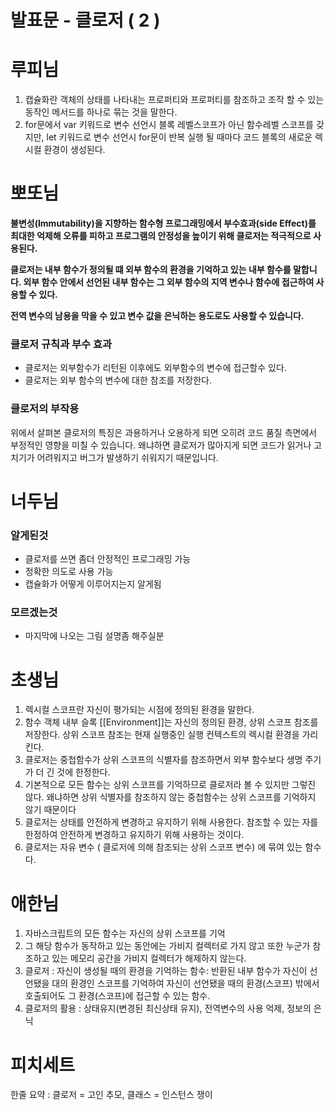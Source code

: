 # 발표문 - 클로저 ( 2 )

# 루피님

1. 캡슐화란 객체의 상태를 나타내는 프로퍼티와 프로퍼티를 참조하고 조작 할 수 있는 동작인 메서드를 하나로 묶는 것을 말한다.
2. for문에서 var 키워드로 변수 선언시 블록 레벨스코프가 아닌 함수레벨 스코프를 갖지만, let 키워드로 변수 선언시 for문이 반복 실행 될 때마다 코드 블록의 새로운 렉시컬 환경이 생성된다.

# 뽀또님

**불변성(Immutability)을 지향하는 함수형 프로그래밍에서 부수효과(side Effect)를 최대한 억제해 오류를 피하고 프로그램의 안정성을 높이기 위해 클로저는 적극적으로 사용된다.**

**클로저는 내부 함수가 정의될 떄 외부 함수의 환경을 기억하고 있는 내부 함수를 말합니다. 외부 함수 안에서 선언된 내부 함수는 그 외부 함수의 지역 변수나 함수에 접근하여 사용할 수 있다.**

**전역 변수의 남용을 막을 수 있고 변수 값을 은닉하는 용도로도 사용할 수 있습니다.**

### **클로저 규칙과 부수 효과**

- 클로저는 외부함수가 리턴된 이후에도 외부함수의 변수에 접근할수 있다.
- 클로저는 외부 함수의 변수에 대한 참조를 저장한다.

### 클로저의 부작용

위에서 살펴본 클로저의 특징은 과용하거나 오용하게 되면 오히려 코드 품질 측면에서 부정적인 영향을 미칠 수 있습니다. 왜냐하면 클로저가 많아지게 되면 코드가 읽거나 고치기가 어려워지고 버그가 발생하기 쉬워지기 때문입니다.

# 너두님

### 알게된것

- 클로저를 쓰면 좀더 안정적인 프로그래밍 가능
- 정확한 의도로 사용 가능
- 캡슐화가 어떻게 이루어지는지 알게됨

### 모르겠는것

- 마지막에 나오는 그림 설명좀 해주실분

# 초생님

1. 렉시컬 스코프란 자신이 평가되는 시점에 정의된 환경을 말한다.
2. 함수 객체 내부 슬록 [[Environment]]는 자신의 정의된 환경, 상위 스코프 참조를 저장한다. 상위 스코프 참조는 현재 실행중인 실행 컨텍스트의 렉시컬 환경을 가리킨다.
3. 클로저는 중첩함수가 상위 스코프의 식별자를 참조하면서 외부 함수보다 생명 주기가 더 긴 것에 한정한다.
4. 기본적으로 모든 함수는 상위 스코프를 기억하므로 클로저라 볼 수 있지만 그렇진 않다. 왜냐하면 상위 식별자를 참조하지 않는 중첩함수는 상위 스코프를 기억하지 않기 때문이다
5. 클로저는 상태를 안전하게 변경하고 유지하기 위해 사용한다. 참조할 수 있는 자를 한정하여 안전하게 변경하고 유지하기 위해 사용하는 것이다.
6. 클로저는 자유 변수 ( 클로저에 의해 참조되는 상위 스코프 변수) 에 묶여 있는 함수다.

# 애한님

1. 자바스크립트의 모든 함수는 자신의 상위 스코프를 기억
2. 그 해당 함수가 동작하고 있는 동안에는 가비지 컬렉터로 가지 않고
또한 누군가 참조하고 있는 메모리 공간을 가비지 컬렉터가 해제하지 않는다.
3. 클로저 : 자신이 생성될 때의 환경을 기억하는 함수: 
반환된 내부 함수가 자신이 선언됐을 대의 환경인 스코프를 기억하여 자신이 선언됐을 때의 환경(스코프) 밖에서 호출되어도 그 환경(스코프)에 접근할 수 있는 함수.
4. 클로저의 활용 : 상태유지(변경된 최신상태 유지), 전역변수의 사용 억제, 정보의 은닉

# 피치세트

한줄 요약 : 클로저 = 고인 추모, 클래스 = 인스턴스 쟁이
